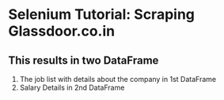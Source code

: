 # Selenium Tutorial: Scraping Glassdoor.co.in
## This results in two DataFrame 
1. The job list with details about the company in 1st DataFrame
1. Salary Details in 2nd DataFrame
